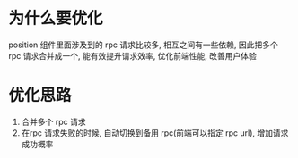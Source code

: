 # 为什么要优化

position 组件里面涉及到的 rpc 请求比较多, 相互之间有一些依赖, 因此把多个 rpc 请求合并成一个, 能有效提升请求效率, 优化前端性能, 改善用户体验

# 优化思路

1. 合并多个 rpc 请求
2. 在rpc 请求失败的时候, 自动切换到备用 rpc(前端可以指定 rpc url), 增加请求成功概率